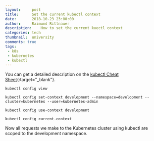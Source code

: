 ```yaml
---
layout:     post
title:      Set the current kubectl context
date:       2018-10-23 23:00:00
author:     Raimund Rittnauer
description:    How to set the current kuectl context
categories: tech
thumbnail:  university
comments: true
tags:
 - k8s
 - kubernetes
 - kubectl
---
```


You can get a detailed description on the [kubectl Cheat Sheet][1]{:target="_blank"}.

````
kubectl config view

kubectl config set-context development --namespace=development --cluster=kubernetes --user=kubernetes-admin

kubectl config use-context development

kubectl config current-context
````

Now all requests we make to the Kubernetes cluster using kubectl are scoped to the development namespace.

[1]: https://kubernetes.io/docs/reference/kubectl/cheatsheet/#kubectl-context-and-configuration
